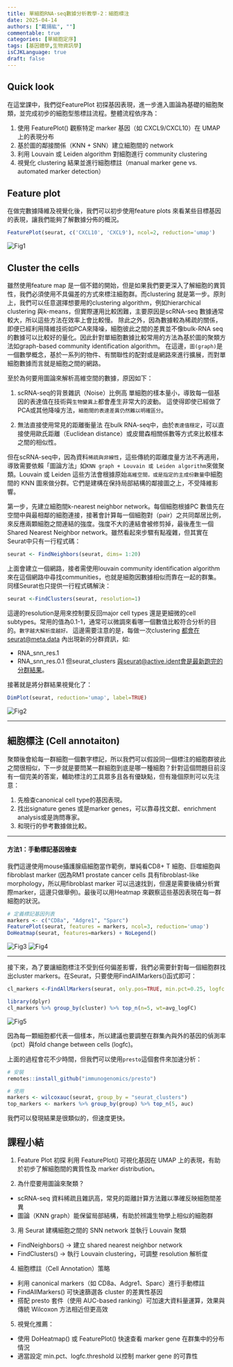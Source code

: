```yaml
---
title: 單細胞RNA-seq數據分析教學-2：細胞標注
date: 2025-04-14
authors: ["戴揚紘", ""]
commentable: true
categories: [單細胞定序]
tags: [基因體學,生物資訊學]
isCJKLanguage: true
draft: false
---
```

<!--more-->
## Quick look
在這堂課中，我們從FeaturePlot 初探基因表現，進一步進入圖論為基礎的細胞聚類，並完成初步的細胞型態標註流程。整體流程依序為：

1. 使用 FeaturePlot() 觀察特定 marker 基因（如 CXCL9/CXCL10）在 UMAP 上的表現分布
2. 基於圖的鄰接關係（KNN + SNN）建立細胞間的 network
3. 利用 Louvain 或 Leiden algorithm 對細胞進行 community clustering
4. 視覺化 clustering 結果並進行細胞標註（manual marker gene vs. automated marker detection）

## Feature plot
在做完數據降維及視覺化後，我們可以初步使用feature plots 來看某些目標基因的表現，讓我們能夠了解數據分佈的概況。
```r
FeaturePlot(seurat, c('CXCL10', 'CXCL9'), ncol=2, reduction='umap')
```
![Fig1](Fig1.png '圖一 基因表現分布視覺化')
## Cluster the cells
雖然使用feature map 是一個不錯的開始，但是如果我們要更深入了解細胞的異質性，我們必須使用不具偏差的方式來標注細胞群。而clustering 就是第一步。原則上，我們可以任意選擇想要用的clustering algorithm，例如hierarchical clustering 與k-means，但實際運用比較困難，主要原因是scRNA-seq 數據通常較大，所以這些方法在效率上會比較慢。
除此之外，因為數據較為稀疏的關係，即便已經利用降維技術如PCA來降噪，細胞彼此之間的差異並不像bulk-RNA seq的數據可以比較好的量化。因此針對單細胞數據比較常用的方法為基於圖的聚類方法如graph-based community identification algorithm。
在這邊，`圖(graph)`是一個數學概念，基於一系列的物件、有關聯性的配對或是網路來進行擴展，而對單細胞數據而言就是細胞之間的網路。

至於為何要用圖論來解析高維空間的數據，原因如下：
1. scRNA-seq的背景雜訊（Noise）比例高
單細胞的樣本量小，導致每一個基因的表達值在技術與`生物變異上`都會產生非常大的波動。
這使得即使已經做了PCA或其他降噪方法，`細胞間的表達差異仍然難以明確區分`。

2. 無法直接使用常見的距離衡量法
在bulk RNA-seq中，由於`表達值穩定`，可以直接使用歐氏距離（Euclidean distance）或皮爾森相關係數等方式來比較樣本之間的相似性。

但在scRNA-seq中，因為資料`稀疏與非線性`，這些傳統的距離度量方法不再適用，導致需要依賴「圖論方法」如`KNN graph + Louvain 或 Leiden algorithm`來做聚類。Louvain 或 Leiden 這些方法會根據原始`高維空間，或是指定的主成份數量`中細胞間的 KNN 圖來做分群。它們是建構在保持局部結構的鄰接圖之上，不受降維影響。

第一步，先建立細胞間k-nearest neighbor network。每個細胞根據PC 數值先在空間中與最相鄰的細胞連接，接著會計算每一個細胞對（pair）之共同鄰居比例，來反應兩顆細胞之間連結的強度。強度不大的連結會被修剪掉，最後產生一個Shared Nearest Neighbor network。雖然看起來步驟有點複雜，但其實在Seurat中只有一行程式碼：
```r
seurat <- FindNeighbors(seurat, dims= 1:20)
```
上面會建立一個網路，接者需使用louvain community identification algorithm 來在這個網路中尋找communities，也就是細胞因數據相似而靠在一起的群集。同樣Seurat也只提供一行程式碼解決：
```r
seurat <-FindClusters(seurat, resolution=1)
```
這邊的resolution是用來控制要反回major cell types 還是更細微的cell subtypes。常用的值為0.1-1，通常可以微調來看哪一個數值比較符合分析的目的。`數字越大解析度越好。`
這邊需要注意的是，每做一次clustering 都會在seurat@meta.data 內出現新的分群資訊，如:
- RNA_snn_res.1
- RNA_snn_res.0.1
但seurat_clusters 與seurat@active.ident會是最新跑完的分群結果。

接著就是將分群結果視覺化了：
```r
DimPlot(seurat, reduction='umap', label=TRUE)
```
![Fig2](Fig2.png '圖二 分群結果視覺化')

---

## 細胞標注 (Cell annotaiton)
聚類後會給每一群細胞一個數字標記，所以我們可以假設同一個標注的細胞群彼此之間很相似，下一步就是要問某一群細胞到底是哪一種細胞？針對這個問題目前沒有一個完美的答案，輔助標注的工具眾多且各有優缺點，但有幾個原則可以先注意：
1. 先檢查canonical cell type的基因表現。
2. 找出signature genes 或是marker genes，可以靠尋找文獻、enrichment analysis或是詢問專家。
3. 和現行的參考數據做比較。

---
#### 方法1：手動標記基因檢查
我們這邊使用mouse攝護腺癌細胞當作範例，單純看CD8+ T 細胞、巨噬細胞與fibroblast marker (因為RM1 prostate cancer cells 具有fibroblast-like morphology，所以用fibroblast marker 可以迅速找到，但還是需要後續分析實際marker，這邊只做舉例)。最後可以用Heatmap 來觀察這些基因表現在每一群細胞的狀況。
```r
# 定義標記基因列表
markers <- c("CD8a", "Adgre1", "Sparc")
FeaturePlot(seurat, features = markers, ncol=3, reduction='umap')
DoHeatmap(seurat, features=markers) + NoLegend()
```
![Fig3](Fig3.png '圖三')
![Fig4](Fig4.png '圖四')

---
接下來，為了要讓細胞標注不受到任何偏差影響，我們必需要針對每一個細胞群找出cluster markers。在Seurat，只要使用FindAllMarkers()函式即可：
```r
cl_markers <-FindAllMarkers(seurat, only.pos=TRUE, min.pct=0.25, logfc.threshold=log(1.2))

library(dplyr)
cl_markers %>% group_by(cluster) %>% top_n(n=5, wt=avg_logFC)
```
![Fig5](Fig5.png '圖五')

因為每一顆細胞都代表一個樣本，所以建議也要調整在群集內與外的基因的偵測率（pct）與fold change between cells (logfc)。

上面的過程會花不少時間，但我們可以使用`presto`這個套件來加速分析：
```r
# 安裝
remotes::install_github("immunogenomics/presto")

# 使用
markers <- wilcoxauc(seurat, group_by = "seurat_clusters")
top_markers <- markers %>% group_by(group) %>% top_n(5, auc)
```
我們可以發現結果是很類似的，但速度更快。


## 課程小結
1. Feature Plot 初探
利用 FeaturePlot() 可視化基因在 UMAP 上的表現，有助於初步了解細胞間的異質性及 marker distribution。

2. 為什麼要用圖論來聚類？
- scRNA-seq 資料稀疏且雜訊高，常見的距離計算方法難以準確反映細胞間差異
- 圖論（KNN graph）能保留局部結構，有助於辨識生物學上相似的細胞群

3. 用 Seurat 建構細胞之間的 SNN network 並執行 Louvain 聚類
- FindNeighbors() → 建立 shared nearest neighbor network
- FindClusters() → 執行 Louvain clustering，可調整 resolution 解析度

4. 細胞標註（Cell Annotation）策略
- 利用 canonical markers（如 CD8a、Adgre1、Sparc）進行手動標註
- FindAllMarkers() 可快速篩選各 cluster 的差異性基因
- 搭配 presto 套件（使用 AUC-based ranking）可加速大資料量運算，效果與傳統 Wilcoxon 方法相近但更高效

5. 視覺化推薦：
- 使用 DoHeatmap() 或 FeaturePlot() 快速查看 marker gene 在群集中的分布情況
- 適當設定 min.pct、logfc.threshold 以控制 marker gene 的可靠性





